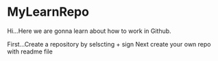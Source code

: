 # MyLearnRepo


Hi...Here we are gonna learn about how to work in Github.


First...Create a repository by selscting + sign
Next create your own repo with readme file
